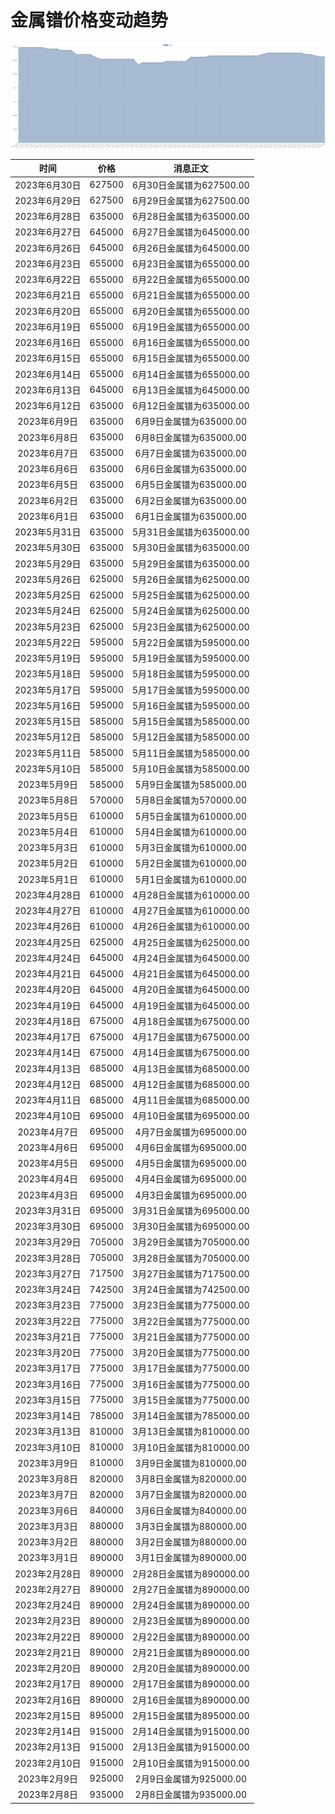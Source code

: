# 金属镨价格变动趋势 



![praseodymium-金属镨](../../img/praseodymium.png)



| 时间 | 价格 | 消息正文 |
|:--:|:--:|:--:|
|2023年6月30日|627500|6月30日金属镨为627500.00|
|2023年6月29日|627500|6月29日金属镨为627500.00|
|2023年6月28日|635000|6月28日金属镨为635000.00|
|2023年6月27日|645000|6月27日金属镨为645000.00|
|2023年6月26日|645000|6月26日金属镨为645000.00|
|2023年6月23日|655000|6月23日金属镨为655000.00|
|2023年6月22日|655000|6月22日金属镨为655000.00|
|2023年6月21日|655000|6月21日金属镨为655000.00|
|2023年6月20日|655000|6月20日金属镨为655000.00|
|2023年6月19日|655000|6月19日金属镨为655000.00|
|2023年6月16日|655000|6月16日金属镨为655000.00|
|2023年6月15日|655000|6月15日金属镨为655000.00|
|2023年6月14日|655000|6月14日金属镨为655000.00|
|2023年6月13日|645000|6月13日金属镨为645000.00|
|2023年6月12日|635000|6月12日金属镨为635000.00|
|2023年6月9日|635000|6月9日金属镨为635000.00|
|2023年6月8日|635000|6月8日金属镨为635000.00|
|2023年6月7日|635000|6月7日金属镨为635000.00|
|2023年6月6日|635000|6月6日金属镨为635000.00|
|2023年6月5日|635000|6月5日金属镨为635000.00|
|2023年6月2日|635000|6月2日金属镨为635000.00|
|2023年6月1日|635000|6月1日金属镨为635000.00|
|2023年5月31日|635000|5月31日金属镨为635000.00|
|2023年5月30日|635000|5月30日金属镨为635000.00|
|2023年5月29日|635000|5月29日金属镨为635000.00|
|2023年5月26日|625000|5月26日金属镨为625000.00|
|2023年5月25日|625000|5月25日金属镨为625000.00|
|2023年5月24日|625000|5月24日金属镨为625000.00|
|2023年5月23日|625000|5月23日金属镨为625000.00|
|2023年5月22日|595000|5月22日金属镨为595000.00|
|2023年5月19日|595000|5月19日金属镨为595000.00|
|2023年5月18日|595000|5月18日金属镨为595000.00|
|2023年5月17日|595000|5月17日金属镨为595000.00|
|2023年5月16日|595000|5月16日金属镨为595000.00|
|2023年5月15日|585000|5月15日金属镨为585000.00|
|2023年5月12日|585000|5月12日金属镨为585000.00|
|2023年5月11日|585000|5月11日金属镨为585000.00|
|2023年5月10日|585000|5月10日金属镨为585000.00|
|2023年5月9日|585000|5月9日金属镨为585000.00|
|2023年5月8日|570000|5月8日金属镨为570000.00|
|2023年5月5日|610000|5月5日金属镨为610000.00|
|2023年5月4日|610000|5月4日金属镨为610000.00|
|2023年5月3日|610000|5月3日金属镨为610000.00|
|2023年5月2日|610000|5月2日金属镨为610000.00|
|2023年5月1日|610000|5月1日金属镨为610000.00|
|2023年4月28日|610000|4月28日金属镨为610000.00|
|2023年4月27日|610000|4月27日金属镨为610000.00|
|2023年4月26日|610000|4月26日金属镨为610000.00|
|2023年4月25日|625000|4月25日金属镨为625000.00|
|2023年4月24日|645000|4月24日金属镨为645000.00|
|2023年4月21日|645000|4月21日金属镨为645000.00|
|2023年4月20日|645000|4月20日金属镨为645000.00|
|2023年4月19日|645000|4月19日金属镨为645000.00|
|2023年4月18日|675000|4月18日金属镨为675000.00|
|2023年4月17日|675000|4月17日金属镨为675000.00|
|2023年4月14日|675000|4月14日金属镨为675000.00|
|2023年4月13日|685000|4月13日金属镨为685000.00|
|2023年4月12日|685000|4月12日金属镨为685000.00|
|2023年4月11日|685000|4月11日金属镨为685000.00|
|2023年4月10日|695000|4月10日金属镨为695000.00|
|2023年4月7日|695000|4月7日金属镨为695000.00|
|2023年4月6日|695000|4月6日金属镨为695000.00|
|2023年4月5日|695000|4月5日金属镨为695000.00|
|2023年4月4日|695000|4月4日金属镨为695000.00|
|2023年4月3日|695000|4月3日金属镨为695000.00|
|2023年3月31日|695000|3月31日金属镨为695000.00|
|2023年3月30日|695000|3月30日金属镨为695000.00|
|2023年3月29日|705000|3月29日金属镨为705000.00|
|2023年3月28日|705000|3月28日金属镨为705000.00|
|2023年3月27日|717500|3月27日金属镨为717500.00|
|2023年3月24日|742500|3月24日金属镨为742500.00|
|2023年3月23日|775000|3月23日金属镨为775000.00|
|2023年3月22日|775000|3月22日金属镨为775000.00|
|2023年3月21日|775000|3月21日金属镨为775000.00|
|2023年3月20日|775000|3月20日金属镨为775000.00|
|2023年3月17日|775000|3月17日金属镨为775000.00|
|2023年3月16日|775000|3月16日金属镨为775000.00|
|2023年3月15日|775000|3月15日金属镨为775000.00|
|2023年3月14日|785000|3月14日金属镨为785000.00|
|2023年3月13日|810000|3月13日金属镨为810000.00|
|2023年3月10日|810000|3月10日金属镨为810000.00|
|2023年3月9日|810000|3月9日金属镨为810000.00|
|2023年3月8日|820000|3月8日金属镨为820000.00|
|2023年3月7日|820000|3月7日金属镨为820000.00|
|2023年3月6日|840000|3月6日金属镨为840000.00|
|2023年3月3日|880000|3月3日金属镨为880000.00|
|2023年3月2日|880000|3月2日金属镨为880000.00|
|2023年3月1日|890000|3月1日金属镨为890000.00|
|2023年2月28日|890000|2月28日金属镨为890000.00|
|2023年2月27日|890000|2月27日金属镨为890000.00|
|2023年2月24日|890000|2月24日金属镨为890000.00|
|2023年2月23日|890000|2月23日金属镨为890000.00|
|2023年2月22日|890000|2月22日金属镨为890000.00|
|2023年2月21日|890000|2月21日金属镨为890000.00|
|2023年2月20日|890000|2月20日金属镨为890000.00|
|2023年2月17日|890000|2月17日金属镨为890000.00|
|2023年2月16日|890000|2月16日金属镨为890000.00|
|2023年2月15日|895000|2月15日金属镨为895000.00|
|2023年2月14日|915000|2月14日金属镨为915000.00|
|2023年2月13日|915000|2月13日金属镨为915000.00|
|2023年2月10日|915000|2月10日金属镨为915000.00|
|2023年2月9日|925000|2月9日金属镨为925000.00|
|2023年2月8日|935000|2月8日金属镨为935000.00|